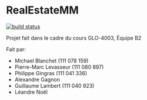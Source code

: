 # RealEstateMM

[![build status](https://gitlab.com/ci/projects/9934/status.png?ref=master)](https://gitlab.com/ci/projects/9934?ref=master)

Projet fait dans le cadre du cours GLO-4003,
Équipe B2

Fait par:
* Michael Blanchet (111 078 159)
* Pierre-Marc Levasseur (111 080 897)
* Philippe Gingras (111 041 336)
* Alexandre Gagnon
* Guillaume Lambert (111 040 923)
* Léandre Noël